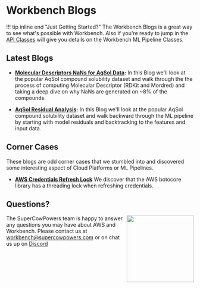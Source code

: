 # Workbench Blogs
!!! tip inline end "Just Getting Started?"
    The Workbench Blogs is a great way to see what's possible with Workbench. Also if you're ready to jump in the [API Classes](../api_classes/overview.md) will give you details on the Workbench ML Pipeline Classes.

## Latest Blogs

- **[Molecular Descriptors NaNs for AqSol Data](residual_analysis.md):** In this Blog we'll look at the popular AqSol compound solubility dataset and walk through the the process of computing Molecular Descriptor (RDKit and Mordred) and taking a deep dive on why NaNs are generated on ~8% of the compounds.

- **[AqSol Residual Analysis](residual_analysis.md):** In this Blog we'll look at the popular AqSol compound solubility dataset and walk backward through the ML pipeline by starting with model residuals and backtracking to the features and input data.

## Corner Cases

These blogs are odd corner cases that we stumbled into and discovered some interesting aspect of Cloud Platforms or ML Pipelines. 

- **[AWS Credentials Refresh Lock](aws_credentials_lock.md)** We discover that the AWS botocore library has a threading lock when refreshing credentials.


## Questions?
<img align="right" src="../../images/scp.png" width="180">

The SuperCowPowers team is happy to answer any questions you may have about AWS and Workbench. Please contact us at [workbench@supercowpowers.com](mailto:workbench@supercowpowers.com) or on chat us up on [Discord](https://discord.gg/WHAJuz8sw8) 
